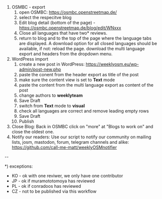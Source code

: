 1. OSMBC - export
    1. open OSMBC: https://osmbc.openstreetmap.de/
    2. select the respecitve blog
    3. Edit blog detail (bottom of the page) - https://osmbc.openstreetmap.de/blog/edit/WNxxx
    4. Close all languages that have two* reviews.
    5. return to blog and to the top of the page where the language tabs are displayed. A download option for all closed languages should be available, if not: reload the page. download the multi language export and headers from the dropdown menu.
2. WordPress import
    1. create a new post in WordPress: https://weeklyosm.eu/wp-admin/post-new.php
    2. paste the conent from the header export as title of the post
    3. make sure the content view is set to **Text** mode
    4. paste the content from the multi language export as content of the post
    5. change authors to **weeklyteam**
    6. Save Draft
    7. switch from  **Text** mode to **visual**
    8. check all languages are correct and remove leading empty rows
    9. Save Draft
    10. Publish
3. Close Blog: Back in OSMBC click on "more" at "Blogs to work on" and close the oldest one.
4. Notify our readers: Use our script to notify our community on mailing lists, josm, mastodon, forum, telegram channels and alike: https://github.com/call-me-matt/weeklyOSMnotifier

--

*) exceptions:
 *   KO - ok with one reviwer, we only have one contributor
 *   JP - ok if muramototomoya has reviewed
 *   PL - ok if conradoos has reviewed
 *   CZ - not to be published via this workflow


